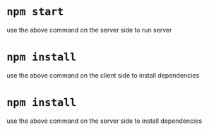 
# `npm start`
use the above command on the server side to run server
# `npm install`
use the above command on the client side to install dependencies

# `npm install`
use the above command on the server side to install dependencies